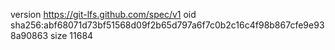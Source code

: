 version https://git-lfs.github.com/spec/v1
oid sha256:abf68071d73bf51568d09f2b65d797a6f7c0b2c16c4f98b867cfe9e938a90863
size 11684
